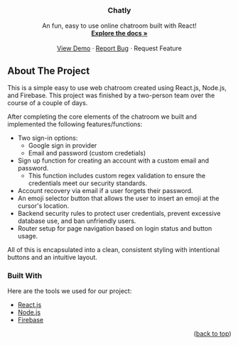 <div id="top"></div>
<!--
*** Thanks for checking out our online text messager!
*** Send us a message to let us know what you think :D
-->



<!-- PROJECT SHIELDS -->
<!--
*** https://www.markdownguide.org/basic-syntax/#reference-style-links
-->



<!-- PROJECT LOGO -->
<br />
<div align="center">

  <h3 align="center">Chatly</h3>

  <p align="center">
    An fun, easy to use online chatroom built with React!
    <br />
    <a href="https://github.com/fishermanbaileys/Chatly"><strong>Explore the docs »</strong></a>
    <br />
    <br />
    <a href="https://www.baileygraham.com/Chatly/">View Demo</a>
    ·
    <a href="https://github.com/fishermanbaileys/Chatly/issues">Report Bug</a>
    ·
    <a https://github.com/fishermanbaileys/Chatly/issues">Request Feature</a>
  </p>
</div>


<!-- ABOUT THE PROJECT -->
## About The Project

This is a simple easy to use web chatroom created using React.js, Node.js, and Firebase. This project was finished by a two-person team over the course of a couple of days.

After completing the core elements of the chatroom we built and implemented the following features/functions:
* Two sign-in options:
  * Google sign in provider
  * Email and password (custom credetials)
* Sign up function for creating an account with a custom email and password.
  * This function includes custom regex validation to ensure the credentials meet our security standards.
* Account recovery via email if a user forgets their password.
* An emoji selector button that allows the user to insert an emoji at the cursor's location.
* Backend security rules to protect user credentials, prevent excessive database use, and ban unfriendly users.
* Router setup for page navigation based on login status and button usage.

All of this is encapsulated into a clean, consistent styling with intentional buttons and an intuitive layout.





### Built With
Here are the tools we used for our project:

* [React.js](https://reactjs.org/)
* [Node.js](https://nodejs.org)
* [Firebase](https://firebase.google.com/)

<p align="right">(<a href="#top">back to top</a>)</p>


<!-- MARKDOWN LINKS & IMAGES -->
<!-- https://www.markdownguide.org/basic-syntax/#reference-style-links -->
[contributors-shield]: https://img.shields.io/github/contributors/othneildrew/Best-README-Template.svg?style=for-the-badge
[contributors-url]: https://github.com/fishermanbaileys/Chatly/graphs/contributors
[forks-shield]: https://img.shields.io/github/forks/othneildrew/Best-README-Template.svg?style=for-the-badge
[forks-url]: https://github.com/fishermanbaileys/Chatly/network/members
[stars-shield]: https://img.shields.io/github/stars/othneildrew/Best-README-Template.svg?style=for-the-badge
[stars-url]: https://github.com/fishermanbaileys/Chatly/stargazers
[issues-shield]: https://img.shields.io/github/issues/othneildrew/Best-README-Template.svg?style=for-the-badge
[issues-url]: https://github.com/fishermanbaileys/Chatly/issues
